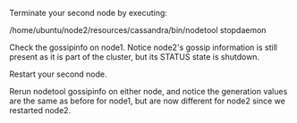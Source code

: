 Terminate your second node by executing:

/home/ubuntu/node2/resources/cassandra/bin/nodetool stopdaemon

Check the gossipinfo on node1. Notice node2's gossip information is still present as it is part of the cluster, but its STATUS state is shutdown.

Restart your second node.

Rerun nodetool gossipinfo on either node, and notice the generation values are the same as before for node1, but are now different for node2 since we restarted node2.

